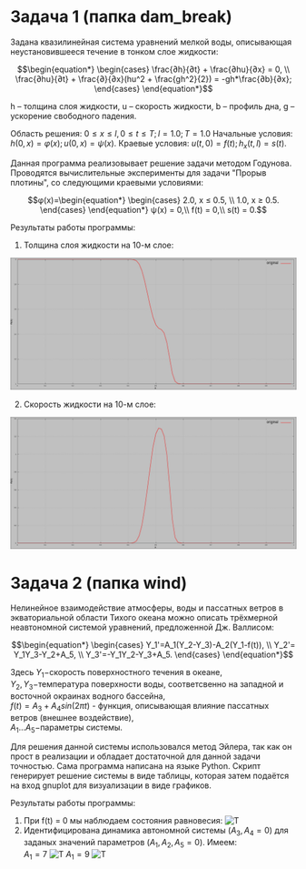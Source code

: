 # Задача 1 (папка dam_break)

Задана квазилинейная система уравнений мелкой воды, описывающая неустановившееся течение в тонком слое жидкости:

$$\begin{equation*}
 \begin{cases}
   \frac{∂h}{∂t} + \frac{∂hu}{∂x} = 0, 
   \\
   \frac{∂hu}{∂t} + \frac{∂}{∂x}(hu^2 + \frac{gh^2}{2}) = -gh*\frac{∂b}{∂x};
 \end{cases}
\end{equation*}$$

h – толщина слоя жидкости,
u – скорость жидкости,
b – профиль дна,
g – ускорение свободного падения.

Область решения: $0 ≤ x ≤ l, 0 ≤ t ≤ T; l = 1.0; T = 1.0$
Начальные условия: $h(0,x) = φ(x); u(0,x) = ψ(x).$
Краевые условия: $u(t,0) = f(t); h_x(t,l) = s(t).$

Данная программа реализовывает решение задачи методом Годунова.
Проводятся вычислительные эксперименты для задачи "Прорыв плотины", со следующими краевыми условиями:

$$φ(x)=\begin{equation*}
 \begin{cases}
   2.0, x ≤ 0.5, 
   \\
   1.0, x ≥ 0.5.
 \end{cases}
\end{equation*}
ψ(x) = 0,\\
f(t) = 0,\\
s(t) = 0.$$

Результаты работы программы:
1) Толщина слоя жидкости на 10-м слое:

![Толщина](https://github.com/MAXIM-95/numerical_methods_problems/blob/main/dam_break/results/h_10.jpg)

2) Скорость жидкости на 10-м слое:

![Скорость](https://github.com/MAXIM-95/numerical_methods_problems/blob/main/dam_break/results/u_10.jpg)


# Задача 2 (папка wind)

Нелинейное взаимодействие атмосферы, воды и пассатных ветров в экваториальной области Тихого океана можно описать трёхмерной неавтономной системой уравнений, предложенной Дж. Валлисом:

$$\begin{equation*}
 \begin{cases}
   Y_1'=A_1(Y_2-Y_3)-A_2(Y_1-f(t)), 
   \\
   Y_2'= Y_1Y_3-Y_2+A_5,
   \\
   Y_3'=-Y_1Y_2-Y_3+A_5.
 \end{cases}
\end{equation*}$$

Здесь $Y_1-$скорость поверхностного течения в океане,</br> $Y_2,Y_3-$температура поверхности воды, соответсвенно на западной и восточной окраинах водного бассейна,</br>
$f(t)=A_3+A_4sin(2\pi t)$ - функция, описывающая влияние пассатных ветров (внешнее воздействие), </br>
$A_1 ... A_5 -$параметры системы.

Для решения данной системы использовался метод Эйлера, так как он прост в реализации и обладает достаточной для данной задачи точностью. Сама программа написана на языке Python. Скрипт генерирует решение системы в виде таблицы, которая затем подаётся на вход gnuplot для визуализации в виде графиков.

Результаты работы программы:
1)	При f(t) = 0 мы наблюдаем состояния равновесия:
![Т](https://github.com/MAXIM-95/numerical_methods_problems/tree/main/wind/result/ravnoves2.PNG)
2)	Идентифицирована динамика автономной системы $(A_3,A_4 = 0)$ для заданых значений параметров $(A_1,A_2,A_5 = 0)$. Имеем:</br>
   $A_1=7$
![Т](https://github.com/MAXIM-95/numerical_methods_problems/tree/main/wind/result/A1=7.PNG)
   $A_1=9$
![Т](https://github.com/MAXIM-95/numerical_methods_problems/tree/main/wind/results/A1=9.PNG)
   


